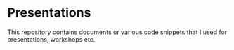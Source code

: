 # Presentations
This repository contains documents or various code snippets that I used for presentations, workshops etc.
